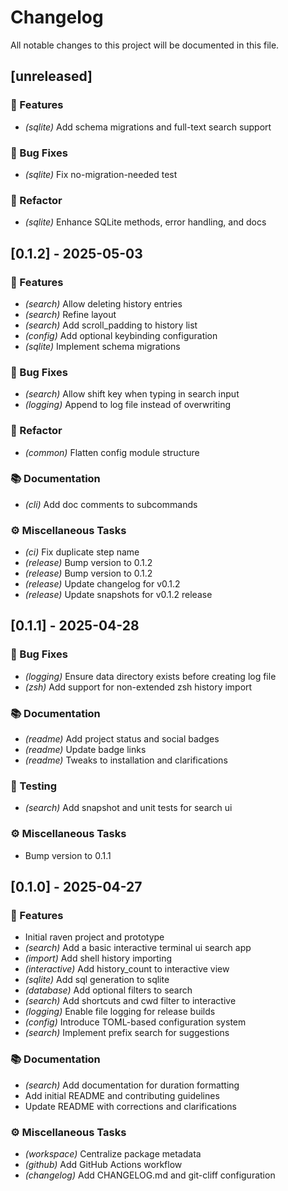# Changelog

All notable changes to this project will be documented in this file.

## [unreleased]

### 🚀 Features

- *(sqlite)* Add schema migrations and full-text search support

### 🐛 Bug Fixes

- *(sqlite)* Fix no-migration-needed test

### 🚜 Refactor

- *(sqlite)* Enhance SQLite methods, error handling, and docs

## [0.1.2] - 2025-05-03

### 🚀 Features

- *(search)* Allow deleting history entries
- *(search)* Refine layout
- *(search)* Add scroll_padding to history list
- *(config)* Add optional keybinding configuration
- *(sqlite)* Implement schema migrations

### 🐛 Bug Fixes

- *(search)* Allow shift key when typing in search input
- *(logging)* Append to log file instead of overwriting

### 🚜 Refactor

- *(common)* Flatten config module structure

### 📚 Documentation

- *(cli)* Add doc comments to subcommands

### ⚙️ Miscellaneous Tasks

- *(ci)* Fix duplicate step name
- *(release)* Bump version to 0.1.2
- *(release)* Bump version to 0.1.2
- *(release)* Update changelog for v0.1.2
- *(release)* Update snapshots for v0.1.2 release

## [0.1.1] - 2025-04-28

### 🐛 Bug Fixes

- *(logging)* Ensure data directory exists before creating log file
- *(zsh)* Add support for non-extended zsh history import

### 📚 Documentation

- *(readme)* Add project status and social badges
- *(readme)* Update badge links
- *(readme)* Tweaks to installation and clarifications

### 🧪 Testing

- *(search)* Add snapshot and unit tests for search ui

### ⚙️ Miscellaneous Tasks

- Bump version to 0.1.1

## [0.1.0] - 2025-04-27

### 🚀 Features

- Initial raven project and prototype
- *(search)* Add a basic interactive terminal ui search app
- *(import)* Add shell history importing
- *(interactive)* Add history_count to interactive view
- *(sqlite)* Add sql generation to sqlite
- *(database)* Add optional filters to search
- *(search)* Add shortcuts and cwd filter to interactive
- *(logging)* Enable file logging for release builds
- *(config)* Introduce TOML-based configuration system
- *(search)* Implement prefix search for suggestions

### 📚 Documentation

- *(search)* Add documentation for duration formatting
- Add initial README and contributing guidelines
- Update README with corrections and clarifications

### ⚙️ Miscellaneous Tasks

- *(workspace)* Centralize package metadata
- *(github)* Add GitHub Actions workflow
- *(changelog)* Add CHANGELOG.md and git-cliff configuration

<!-- generated by git-cliff -->
